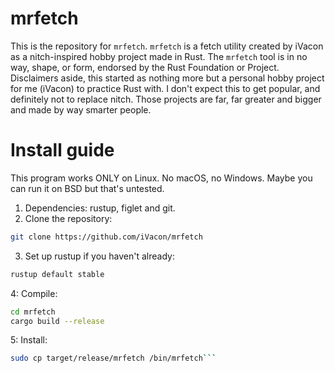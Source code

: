 # mrfetch
This is the repository for ``mrfetch``. ``mrfetch`` is a fetch utility created by iVacon as a nitch-inspired hobby project made in Rust. The ``mrfetch`` tool is in no way, shape, or form, endorsed by the Rust Foundation or Project. Disclaimers aside, this started as nothing more but a personal hobby project for me (iVacon) to practice Rust with. I don't expect this to get popular, and definitely not to replace nitch. Those projects are far, far greater and bigger and made by way smarter people.

# Install guide
This program works ONLY on Linux. No macOS, no Windows. Maybe you can run it on BSD but that's untested.
1. Dependencies: rustup, figlet and git.
2. Clone the repository:
```bash
git clone https://github.com/iVacon/mrfetch
```
3. Set up rustup if you haven't already:
```bash
rustup default stable
```
4: Compile:
```bash
cd mrfetch
cargo build --release
```
5: Install:
```bash
sudo cp target/release/mrfetch /bin/mrfetch```

